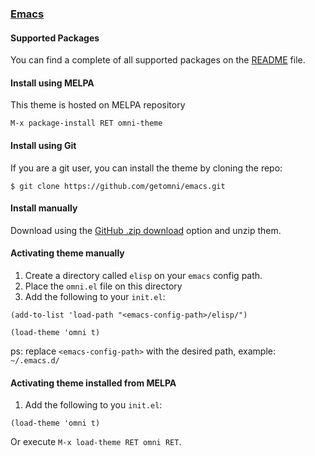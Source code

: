 ### [Emacs](https://www.gnu.org/software/emacs/)

#### Supported Packages

You can find a complete of all supported packages on the [README](README.md) file.

#### Install using MELPA

This theme is hosted on MELPA repository

```
M-x package-install RET omni-theme
```

#### Install using Git

If you are a git user, you can install the theme by cloning the repo:

    $ git clone https://github.com/getomni/emacs.git

#### Install manually

Download using the [GitHub .zip download](https://github.com/getomni/emacs/archive/main.zip) option and unzip them.

#### Activating theme manually

1. Create a directory called `elisp` on your `emacs` config path.
2. Place the `omni.el` file on this directory
3. Add the following to your `init.el`:
```elisp
(add-to-list 'load-path "<emacs-config-path>/elisp/")

(load-theme 'omni t)
```
ps: replace `<emacs-config-path>` with the desired path, example: `~/.emacs.d/`

#### Activating theme installed from MELPA

1. Add the following to you `init.el`:
```elisp
(load-theme 'omni t)
```

Or execute `M-x load-theme RET omni RET`.
